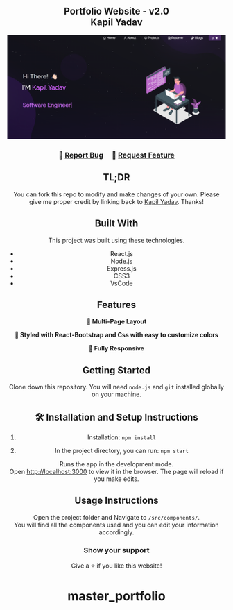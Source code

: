 <h2 align="center">
  Portfolio Website - v2.0<br/>
  <a>Kapil Yadav</a>
</h2>
<div align="center">
  <img alt="Demo" src="./Images/readme-img.png" />

<br/>


<h3 align="center">
    🔹
    <a href="https://github.com/officialkapilydv/my-portfolio/issues">Report Bug</a> &nbsp; &nbsp;
    🔹
    <a href="https://github.com/officialkapilydv/my-portfolio/issues">Request Feature</a>
</h3>

## TL;DR

You can fork this repo to modify and make changes of your own. Please give me proper credit by linking back to [Kapil Yadav]([https://github.com/officialkapilydv/my-portfolio]). Thanks!

## Built With


This project was built using these technologies.

- React.js
- Node.js
- Express.js
- CSS3
- VsCode

## Features

**📖 Multi-Page Layout**

**🎨 Styled with React-Bootstrap and Css with easy to customize colors**

**📱 Fully Responsive**

## Getting Started

Clone down this repository. You will need `node.js` and `git` installed globally on your machine.

## 🛠 Installation and Setup Instructions

1. Installation: `npm install`

2. In the project directory, you can run: `npm start`

Runs the app in the development mode.\
Open [http://localhost:3000](http://localhost:3000) to view it in the browser.
The page will reload if you make edits.

## Usage Instructions

Open the project folder and Navigate to `/src/components/`. <br/>
You will find all the components used and you can edit your information accordingly.

### Show your support

Give a ⭐ if you like this website!
# master_portfolio
